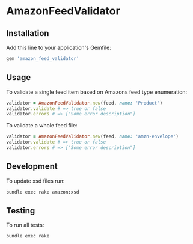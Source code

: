 # AmazonFeedValidator

## Installation

Add this line to your application's Gemfile:

```ruby
gem 'amazon_feed_validator'
```

## Usage

To validate a single feed item based on Amazons feed type enumeration:

```ruby
validator = AmazonFeedValidator.new(feed, name: 'Product')
validator.validate # => true or false
validator.errors # => ["Some error description"]
```

To validate a whole feed file:

```ruby
validator = AmazonFeedValidator.new(feed, name: 'amzn-envelope')
validator.validate # => true or false
validator.errors # => ["Some error description"]
```

## Development

To update xsd files run:

```bash
bundle exec rake amazon:xsd
```

## Testing

To run all tests:

```bash
bundle exec rake
```
